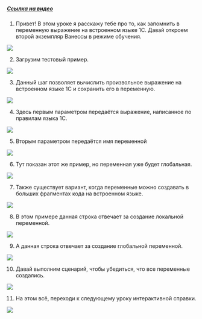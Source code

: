 ﻿##### [Ссылка на видео](https://youtu.be/Wy1-Ux7t8hQ)

001. Привет! В этом уроке я расскажу тебе про то, как запомнить в переменную выражение на встроенном языке 1С. Давай откроем второй экземпляр Ванессы в режиме обучения.

![](https://vanessa-files.do.bit-erp.ru/Doc/1.2.040.1/MD/Глава08/images/000_КакЗапомнитьВПеременнуюВыражениеНаВстроенномЯзыке.png)

002. Загрузим тестовый пример.

![](https://vanessa-files.do.bit-erp.ru/Doc/1.2.040.1/MD/Глава08/images/004_КакЗапомнитьВПеременнуюВыражениеНаВстроенномЯзыке.png)

003. Данный шаг позволяет вычислить произвольное выражение на встроенном языке 1С и сохранить его в переменную.

![](https://vanessa-files.do.bit-erp.ru/Doc/1.2.040.1/MD/Глава08/images/007_КакЗапомнитьВПеременнуюВыражениеНаВстроенномЯзыке.png)

004. Здесь первым параметром передаётся выражение, написанное по правилам языка 1С.

![](https://vanessa-files.do.bit-erp.ru/Doc/1.2.040.1/MD/Глава08/images/012_КакЗапомнитьВПеременнуюВыражениеНаВстроенномЯзыке.png)

005. Вторым параметром передаётся имя переменной

![](https://vanessa-files.do.bit-erp.ru/Doc/1.2.040.1/MD/Глава08/images/017_КакЗапомнитьВПеременнуюВыражениеНаВстроенномЯзыке.png)

006. Тут показан этот же пример, но переменная уже будет глобальная.

![](https://vanessa-files.do.bit-erp.ru/Doc/1.2.040.1/MD/Глава08/images/022_КакЗапомнитьВПеременнуюВыражениеНаВстроенномЯзыке.png)

007. Также существует вариант, когда переменные можно создавать в больших фрагментах кода на встроенном языке.

![](https://vanessa-files.do.bit-erp.ru/Doc/1.2.040.1/MD/Глава08/images/027_КакЗапомнитьВПеременнуюВыражениеНаВстроенномЯзыке.png)

008. В этом примере данная строка отвечает за создание локальной переменной.

![](https://vanessa-files.do.bit-erp.ru/Doc/1.2.040.1/MD/Глава08/images/032_КакЗапомнитьВПеременнуюВыражениеНаВстроенномЯзыке.png)

009. А данная строка отвечает за создание глобальной переменной.

![](https://vanessa-files.do.bit-erp.ru/Doc/1.2.040.1/MD/Глава08/images/037_КакЗапомнитьВПеременнуюВыражениеНаВстроенномЯзыке.png)

010. Давай выполним сценарий, чтобы убедиться, что все переменные создались.

![](https://vanessa-files.do.bit-erp.ru/Doc/1.2.040.1/MD/Глава08/images/042_КакЗапомнитьВПеременнуюВыражениеНаВстроенномЯзыке.png)

011. На этом всё, переходи к следующему уроку интерактивной справки.

![](https://vanessa-files.do.bit-erp.ru/Doc/1.2.040.1/MD/Глава08/images/043_КакЗапомнитьВПеременнуюВыражениеНаВстроенномЯзыке.png)
